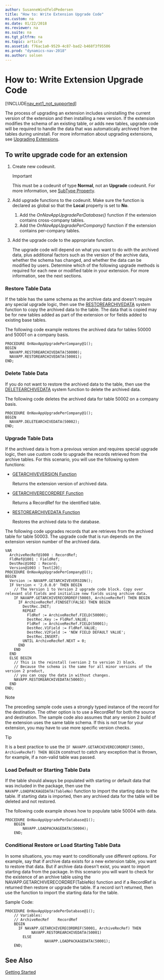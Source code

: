 ```yaml
---
author: SusanneWindfeldPedersen
title: "How to: Write Extension Upgrade Code"
ms.custom: na
ms.date: 01/22/2018
ms.reviewer: na
ms.suite: na
ms.tgt_pltfrm: na
ms.topic: article
ms.assetid: f76ac1a0-9529-4c87-bad2-b468f3f95506
ms.prod: "dynamics-nav-2018"
ms.author: solsen
---
```

# How to: Write Extension Upgrade Code
[!INCLUDE[nav_ext1_not_supported](includes/nav_ext1_not_supported.md)]

The process of upgrading an extension includes uninstalling the current version of the extension and then installing a new version. If the extension modifies the schema of an existing table, or adds new tables, upgrade code will be required to handle the data that was automatically archived from the tables during uninstall.
For more information about upgrading extensions, see [Upgrading Extensions](extensions-upgrading.md).  

## To write upgrade code for an extension
1.  Create new codeunit.  

    > [!IMPORTANT]  
    >  This must be a codeunit of type **Normal**, not an **Upgrade** codeunit. For more information, see [SubType Property](SubType-Property--Codeunit-.md).  

2.	Add upgrade functions to the codeunit. Make sure the function is declared as global so that the **Local** property is set to **No**.  
    1. Add the *OnNavAppUpgradePerDatabase()* function if the extension contains cross-company tables.   
    2. Add the *OnNavAppUpgradePerCompany()* function if the extension contains per-company tables.

3.  Add the upgrade code to the appropriate function.  

    The upgrade code will depend on what you want to do with the archived data, plus additional factors such as the version of the archive data, whether the schema has changed, and whether the data can be modified by users. Determine which of the following upgrade methods is required for each new or modified table in your extension. For more information, see the next sections.  

### Restore Table Data
If the table has the same schema as the archive data and doesn’t require any special upgrade logic, then use the [RESTOREARCHIVEDATA](restorearchivedata-function.md) system function to copy the archived data to the table. The data that is copied may be for new tables added as part of the extension or for fields added to existing base tables.  

The following code example restores the archived data for tables 50000 and 50001 on a company basis.  

```  
PROCEDURE OnNavAppUpgradePerCompany@1();  
BEGIN  
  NAVAPP.RESTOREARCHIVEDATA(50000);  
  NAVAPP.RESTOREARCHIVEDATA(50001);  
END;  
```  

### Delete Table Data
If you do not want to restore the archived data to the table, then use the [DELETEARCHIVEDATA](deletearchivedata-function.md) system function to delete the archived data.  

The following code deletes the archived data for table 50002 on a company basis.

```  
PROCEDURE OnNavAppUpgradePerCompany@1();  
BEGIN  
  NAVAPP.DELETEARCHIVEDATA(50002);  
END;  
```  

### Upgrade Table Data
If the archived data is from a previous version and requires special upgrade logic, then use custom code to upgrade the records retrieved from the archive tables. For this scenario, you will use the following system functions:  

-   [GETARCHIVEVERSION Function](GETARCHIVEVERSION-Function.md)  

    Returns the extension version of archived data.  

-   [GETARCHIVERECORDREF Function](GETARCHIVERECORDREF-Function.md)  

    Returns a RecordRef for the identified table.  

-   [RESTOREARCHIVEDATA Function](restorearchivedata-function.md)  

    Restores the archived data to the database.

The following code upgrades records that are retrieves from the archived table for table 50003. The upgrade code that is run depends on the extension version number of the archived data.  

```  
VAR
  ArchiveRecRef@1000 : RecordRef;  
  FldRef@1001 : FieldRef;  
  DestRec@1002 : Record;  
  Version@1003 : Text[20];  
PROCEDURE OnNavAppUpgradePerCompany@1();  
BEGIN  
  Version := NAVAPP.GETARCHIVEVERSION();  
  IF Version < '2.0.0.0' THEN BEGIN  
    // The Version 1 to Version 2 upgrade code block. Copy over relevant old fields and initialize new fields using archive data.  
    IF NAVAPP.GETARCHIVERECORDREF(50003, ArchiveRecRef) THEN BEGIN  
      IF ArchiveRecRef.FINDSET(FALSE) THEN BEGIN  
        DestRec.INIT;  
        REPEAT  
          FldRef := ArchiveRecRef.FIELD(50000);  
          DestRec.Key := FldRef.VALUE;  
          FldRef := ArchiveRecRef.FIELD(50001);  
          DestRec.V1Field := FldRef.VALUE;  
          DestRec.V2Field := 'NEW FIELD DEFAULT VALUE';  
          DestRec.INSERT;  
        UNTIL ArchiveRecRef.NEXT = 0;  
      END  
    END  
  END  
  ELSE BEGIN  
    // This is the reinstall (version 2 to version 2) block.  
    // Because the schema is the same for all minor versions of the version 2 product,  
    // you can copy the data in without changes.  
    NAVAPP.RESTOREARCHIVEDATA(50003);  
  END  
END;  
```  

> [!NOTE]  
>  The preceding sample code uses a strongly typed instance of the record for the destination. The other option is to use a RecordRef for both the source and destination. The sample code also assumes that any version 2 build of the extension uses the same table schema. If this is not true for your extension, you may have to use more specific version checks.  

> [!TIP]  
>  It is a best practice to use the `IF NAVAPP.GETARCHIVERECORDREF(50003, ArchiveRecRef) THEN BEGIN` construct to catch any exception that is thrown, for example, if a non-valid table was passed.  

### Load Default or Starting Table Data

If the table should always be populated with starting or default data that was included in the package, then use the `NAVAPP.LOADPACKAGEDATA(TableNo)` function to import the starting data to the table. If starting data is imported, then any archived data for the table will be deleted and not restored.

The following code example shows how to populate table 50004 with data.
```
PROCEDURE OnNavAppUpgradePerDatabase@1();
    BEGIN
        NAVAPP.LOADPACKAGEDATA(50004);
    END;
```

### Conditional Restore or Load Starting Table Data
In some situations, you may want to conditionally use different options. For example, say that if archive data exists for a new extension table, you want to restore that data. But if archive data doesn’t exist, you want to import starting data from the package. In this scenario you will want to check for the existence of an archive table using the NAVAPP.GETARCHIVERECORDREF(TableNo) function and if a RecordRef is returned then restore or upgrade the table. If a record isn’t returned, then use the function to import the starting data for the table.

Sample Code:
```
PROCEDURE OnNavAppUpgradePerDatabase@1();
    // Variables:
    // ArchiveRecRef 	RecordRef		
    BEGIN
      IF NAVAPP.GETARCHIVERECORDREF(50001, ArchiveRecRef) THEN
            NAVAPP.RESTOREARCHIVEDATA(50001)
        ELSE
                  NAVAPP.LOADPACKAGEDATA(50001);
    END;
```

## See Also  
[Getting Started](developer/devenv-get-started.md)  
<!--
[Extending Microsoft Dynamics NAV Using Extension Packages](Extending-Microsoft-Dynamics-NAV-Using-Extension-Packages.md)  
[Upgrading Extensions](extensions-upgrading.md)  
[GETARCHIVEVERSION Function](GETARCHIVEVERSION-Function.md)  
[GETARCHIVERECORDREF Function](GETARCHIVERECORDREF-Function.md)  
[RESTOREARCHIVEDATA Function](restorearchivedata-function.md)  
[DELETEARCHIVEDATA Function](deletearchivedata-function.md)  
[How to: Develop an Extension](How-to--Develop-an-Extension.md)  
[How to: Create an Extension Package](How-to--Create-an-Extension-Package.md)  
[Comparing and Merging Application Object Source Files](Comparing-and-Merging-Application-Object-Source-Files.md)  
[Microsoft Dynamics NAV Windows PowerShell Cmdlets](Microsoft-Dynamics-NAV-Windows-PowerShell-Cmdlets.md)  
[Development Cmdlets for Microsoft Dynamics NAV](http://go.microsoft.com/fwlink/?LinkID=510540)  
[Development](development.md)  
-->